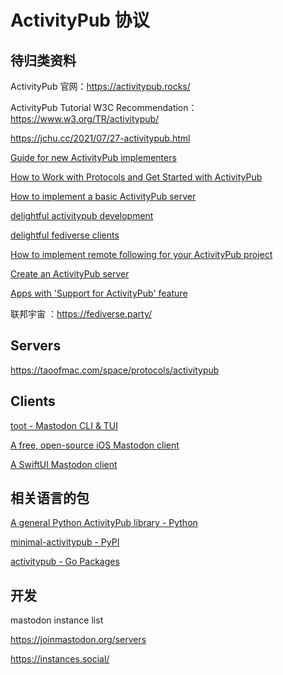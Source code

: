 # ActivityPub 协议

## 待归类资料

ActivityPub 官网：https://activitypub.rocks/

ActivityPub Tutorial W3C Recommendation：https://www.w3.org/TR/activitypub/

https://jchu.cc/2021/07/27-activitypub.html

[Guide for new ActivityPub implementers](https://socialhub.activitypub.rocks/t/guide-for-new-activitypub-implementers/479)

[How to Work with Protocols and Get Started with ActivityPub](https://thenewstack.io/how-to-work-with-protocols-and-get-started-with-activitypub/)



[How to implement a basic ActivityPub server](https://blog.joinmastodon.org/2018/06/how-to-implement-a-basic-activitypub-server/)



[delightful activitypub development](https://codeberg.org/yarmo/delightful-activitypub-development)

[delightful fediverse clients](https://codeberg.org/fediverse/delightful-fediverse-clients)



[How to implement remote following for your ActivityPub project](https://www.hughrundle.net/how-to-implement-remote-following-for-your-activitypub-project/)



[Create an ActivityPub server](https://semapps.org/docs/guides/activitypub)



[Apps with 'Support for ActivityPub' feature](https://alternativeto.net/feature/activitypub-support/)

联邦宇宙 ：https://fediverse.party/

  

## Servers

https://taoofmac.com/space/protocols/activitypub

## Clients

[toot - Mastodon CLI & TUI](https://github.com/ihabunek/toot) 

[A free, open-source iOS Mastodon client](https://github.com/metabolist/metatext)   

 [A SwiftUI Mastodon client](https://github.com/Dimillian/IceCubesApp) 

## 相关语言的包

 [A general Python ActivityPub library - Python](https://github.com/dsblank/activitypub)    

[minimal-activitypub - PyPI](https://pypi.org/project/minimal-activitypub/)

[activitypub - Go Packages](https://pkg.go.dev/github.com/peopledata/oak/pkg/activitypub)

## 开发

mastodon instance list

https://joinmastodon.org/servers

https://instances.social/

